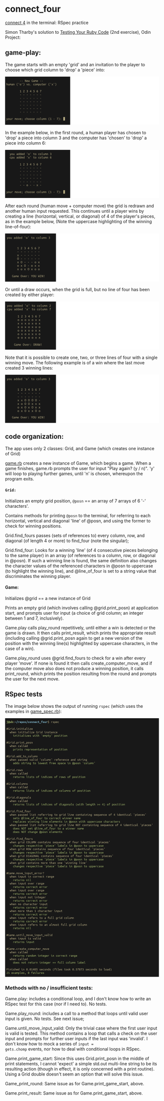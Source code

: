 # connect_four
[connect 4](https://en.wikipedia.org/wiki/Connect_Four) in the terminal: RSpec practice

Simon Tharby's solution to [Testing Your Ruby Code](https://www.theodinproject.com/courses/ruby-programming/lessons/testing-your-ruby-code?ref=lnav) (2nd exercise), Odin Project:

## game-play:

The game starts with an empty 'grid' and an invitation to the player to choose which grid column to 'drop' a 'piece' into:

![new_game.png](img/new_game.png)

In the example below, in the first round, a human player has chosen to 'drop' a piece into column 3 and the computer has 'chosen' to 'drop' a piece into column 6:

![round_1.png](img/round_1.png)

After each round (human move + computer move) the grid is redrawn and another human input requested. This continues until a player wins by creating a line (horizontal, vertical, or diagonal) of 4 of the player's pieces, as in the example below, (Note the uppercase highlighting of the winning line-of-four):

![win_1.png](img/win_1.png)

Or until a draw occurs, when the grid is full, but no line of four has been created by either player:

![draw.png](img/draw.png)

Note that it is possible to create one, two, or three lines of four with a single winning move. The following example is of a win where the last move created 3 winning lines:

![win_2.png](img/win_2.png)

## code organization:

The app uses only 2 classes: Grid, and Game (which creates one instance of Grid)

[game.rb](https://github.com/jinjagit/connect_four/blob/game-win/game.rb) creates a new instance of Game, which begins a game. When a game finishes, game.rb prompts the user for input "Play again? (y / n)". 'y' will loop to playing further games, until 'n' is chosen, whereupon the program exits.

#### <code>Grid:</code>

Initializes an empty grid position, <code>\@posn</code> == an array of 7 arrays of 6 '-' characters'.

Contains methods for printing <code>\@posn</code> to the terminal, for referring to each horizontal, vertical and diagonal 'line' of \@posn, and using the former to check for winning positions.

Grid.find_fours passes (sets of references to) every column, row, and diagonal (of length 4 or more) to find_four (note the singular);

Grid.find_four: Looks for a winning 'line' (of 4 consecutive pieces belonging to the same player) in an array (of references to a column, row, or diagonal in \@posn). If such a winning line is found, the same definition also changes the character values of the referenced characters in \@posn to uppercase (to highlight the winning line), and \@line_of_four is set to a string value that discriminates the winning player.

#### Game:

Initializes \@grid == a new instance of Grid

Prints an empty grid (which involves calling \@grid.print_posn) at application start, and prompts user for input (a choice of grid column; an integer between 1 and 7, inclusively).

Game.play calls play_round repetitively, until either a win is detected or the game is drawn. It then calls print_result, which prints the appropriate result (including calling \@grid.print_posn again to get a new version of the position with the winning line(s) highlighted by uppercase characters, in the case of a win).

Game.play_round uses \@grid.find_fours to check for a win after every player 'move'. If none is found it then calls create_computer_move, and if the computer move also does not produce a winning position, it calls print_round, which prints the position resulting from the round and prompts the user for the next move.

## RSpec tests

The image below shows the output of running <code>rspec</code> (which uses the examples in [game_spec.rb](https://github.com/jinjagit/connect_four/blob/game-win/spec/game_spec.rb)):

![rspec.png](img/rspec.png)

### Methods with no / insufficient tests:

Game.play: includes a conditional loop, and I don't know how to write an RSpec test for this case (nor if I need to). No tests.

Game.play_round: includes a call to a method that loops until valid user input is given. No tests. See next issue;

Game.until_move_input_valid: Only the trivial case where the first user input is valid is tested. This method contains a loop that calls a check on the user input and prompts for further user inputs if the last input was 'invalid'. I don't know how to mock a series of <code>input = gets.chomp</code> events, nor how to deal with conditional loops in RSpec.

Game.print_game_start: Since this uses Grid.print_posn in the middle of print statements, I cannot 'expect' a simple std.out multi-line string to be its resulting action (though in effect, it is only concerned with a print routine). Using a Grid double doesn't seem an option that will solve this issue.

Game_print_round: Same issue as for Game.print_game_start, above.

Game.print_result: Same issue as for Game.print_game_start, above.
